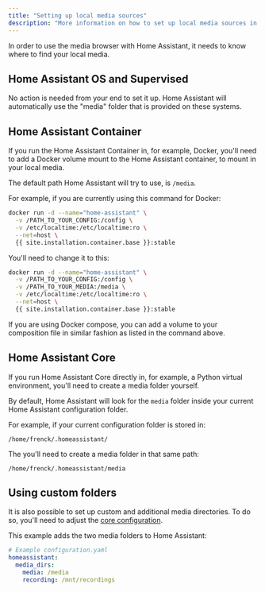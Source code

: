 ```yaml
---
title: "Setting up local media sources"
description: "More information on how to set up local media sources in Home Assistant."
---
```


In order to use the media browser with Home Assistant, it needs to know where to
find your local media.

## Home Assistant OS and Supervised

No action is needed from your end to set it up. Home Assistant will
automatically use the "media" folder that is provided on these systems.

## Home Assistant Container

If you run the Home Assistant Container in, for example, Docker, you'll need to
add a Docker volume mount to the Home Assistant container, to mount in
your local media.

The default path Home Assistant will try to use, is `/media`.

For example, if you are currently using this command for Docker:

```bash
docker run -d --name="home-assistant" \
  -v /PATH_TO_YOUR_CONFIG:/config \
  -v /etc/localtime:/etc/localtime:ro \
  --net=host \
  {{ site.installation.container.base }}:stable
```

You'll need to change it to this:

```bash
docker run -d --name="home-assistant" \
  -v /PATH_TO_YOUR_CONFIG:/config \
  -v /PATH_TO_YOUR_MEDIA:/media \
  -v /etc/localtime:/etc/localtime:ro \
  --net=host \
  {{ site.installation.container.base }}:stable
```

If you are using Docker compose, you can add a volume to your composition file
in similar fashion as listed in the command above.

## Home Assistant Core

If you run Home Assistant Core directly in, for example, a Python virtual
environment, you'll need to create a media folder yourself.

By default, Home Assistant will look for the `media` folder inside your current
Home Assistant configuration folder.

For example, if your current configuration folder is stored in:

`/home/frenck/.homeassistant/`

The you'll need to create a media folder in that same path:

`/home/frenck/.homeassistant/media`

## Using custom folders

It is also possible to set up custom and additional media directories. To do
so, you'll need to adjust the [core configuration][basic-configuration].

This example adds the two media folders to Home Assistant:

```yaml
# Example configuration.yaml
homeassistant:
  media_dirs:
    media: /media
    recording: /mnt/recordings
```

[basic-configuration]: /docs/configuration/basic/#media_dirs
